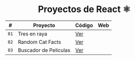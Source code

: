 <div align="center">

# Proyectos de React ⚛️

</div>

| #    | Proyecto              | Código                              | Web |
| ---- | --------------------- | ----------------------------------- | --- |
| `01` | Tres en raya          | [Ver](projects/game-tres-en-raya/)  |     |
| `02` | Random Cat Facts      | [Ver](projects/random-cat-facts/)   |     |
| `03` | Buscador de Películas | [Ver](projects/buscador-peliculas/) |     |
